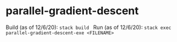 # parallel-gradient-descent

Build (as of 12/6/20): `stack build ` 
Run (as of 12/6/20): `stack exec parallel-gradient-descent-exe <FILENAME>`
